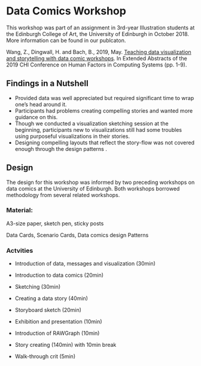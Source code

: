 # Data Comics Workshop
This workshop was part of an assignment in 3rd-year Illustration students at the Edinburgh College of Art, the University of Edinburgh in October 2018. More information can be found in our publcaton. 

Wang, Z., Dingwall, H. and Bach, B., 2019, May. [Teaching data visualization and storytelling with data comic workshops](https://visualinteractivedata.github.io/papers/wang2019teaching.pdf). In Extended Abstracts of the 2019 CHI Conference on Human Factors in Computing Systems (pp. 1-9).


## Findings in a Nutshell
* Provided data was well appreciated but required significant time to wrap one’s head around it. 
* Participants had problems creating compelling stories and wanted more guidance on this. 
* Though we conducted a visualization sketching session at the beginning, participants new to visualizations still had some troubles using purposeful visualizations in their stories. 
* Designing compelling layouts that reflect the story-flow was not covered enough through the design patterns .


## Design
The design for this workshop was informed by two preceding workshops on data comics at the University of Edinburgh. Both workshops borrowed methodology from several related workshops.

### Material:

A3-size paper, sketch pen, sticky posts

Data Cards, Scenario Cards, Data comics design Patterns

### Actvities

* Introduction of data, messages and visualization (30min)
* Introduction to data comics (20min)
* Sketching (30min)
* Creating a data story (40min)
* Storyboard sketch (20min)
* Exhibition and presentation (10min)

* Introduction of RAWGraph (10min)
* Story creating (140min) with 10min break
* Walk-through crit (5min)


